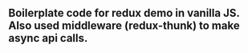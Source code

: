 ## Boilerplate code for redux demo in vanilla JS. Also used middleware (redux-thunk) to make async api calls.
